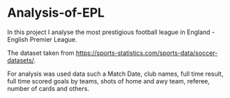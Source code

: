 # Analysis-of-EPL
In this project I analyse the most prestigious football league in England - English Premier League.

The dataset taken from https://sports-statistics.com/sports-data/soccer-datasets/.

For analysis was used data such a Match Date, club names, full time result, full time scored goals by teams, shots of home and awy team, referee, number of cards and others.

